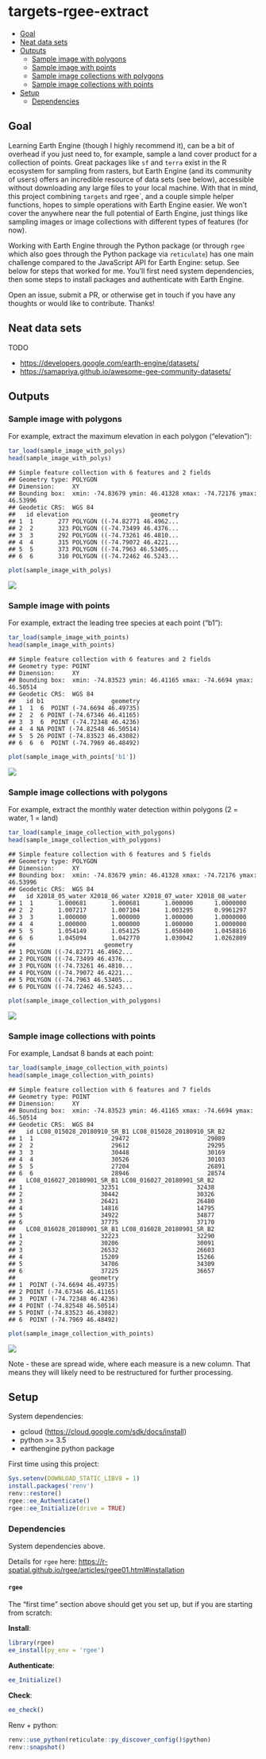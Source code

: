 targets-rgee-extract
================

-   <a href="#goal" id="toc-goal">Goal</a>
-   <a href="#neat-data-sets" id="toc-neat-data-sets">Neat data sets</a>
-   <a href="#outputs" id="toc-outputs">Outputs</a>
    -   <a href="#sample-image-with-polygons"
        id="toc-sample-image-with-polygons">Sample image with polygons</a>
    -   <a href="#sample-image-with-points"
        id="toc-sample-image-with-points">Sample image with points</a>
    -   <a href="#sample-image-collections-with-polygons"
        id="toc-sample-image-collections-with-polygons">Sample image collections
        with polygons</a>
    -   <a href="#sample-image-collections-with-points"
        id="toc-sample-image-collections-with-points">Sample image collections
        with points</a>
-   <a href="#setup" id="toc-setup">Setup</a>
    -   <a href="#dependencies" id="toc-dependencies">Dependencies</a>

## Goal

Learning Earth Engine (though I highly recommend it), can be a bit of
overhead if you just need to, for example, sample a land cover product
for a collection of points. Great packages like `sf` and `terra` exist
in the R ecosystem for sampling from rasters, but Earth Engine (and its
community of users) offers an incredible resource of data sets (see
below), accessible without downloading any large files to your local
machine. With that in mind, this project combining `targets` and rgee\`,
and a couple simple helper functions, hopes to simple operations with
Earth Engine easier. We won’t cover the anywhere near the full potential
of Earth Engine, just things like sampling images or image collections
with different types of features (for now).

Working with Earth Engine through the Python package (or through `rgee`
which also goes through the Python package via `reticulate`) has one
main challenge compared to the JavaScript API for Earth Engine: setup.
See below for steps that worked for me. You’ll first need system
dependencies, then some steps to install packages and authenticate with
Earth Engine.

Open an issue, submit a PR, or otherwise get in touch if you have any
thoughts or would like to contribute. Thanks!

## Neat data sets

TODO

-   <https://developers.google.com/earth-engine/datasets/>
-   <https://samapriya.github.io/awesome-gee-community-datasets/>

## Outputs

### Sample image with polygons

For example, extract the maximum elevation in each polygon
(“elevation”):

``` r
tar_load(sample_image_with_polys)
head(sample_image_with_polys)
```

    ## Simple feature collection with 6 features and 2 fields
    ## Geometry type: POLYGON
    ## Dimension:     XY
    ## Bounding box:  xmin: -74.83679 ymin: 46.41328 xmax: -74.72176 ymax: 46.53996
    ## Geodetic CRS:  WGS 84
    ##   id elevation                       geometry
    ## 1  1       277 POLYGON ((-74.82771 46.4962...
    ## 2  2       323 POLYGON ((-74.73499 46.4376...
    ## 3  3       292 POLYGON ((-74.73261 46.4810...
    ## 4  4       315 POLYGON ((-74.79072 46.4221...
    ## 5  5       373 POLYGON ((-74.7963 46.53405...
    ## 6  6       310 POLYGON ((-74.72462 46.5243...

``` r
plot(sample_image_with_polys)
```

![](man/figures/unnamed-chunk-2-1.png)<!-- -->

### Sample image with points

For example, extract the leading tree species at each point (“b1”):

``` r
tar_load(sample_image_with_points)
head(sample_image_with_points)
```

    ## Simple feature collection with 6 features and 2 fields
    ## Geometry type: POINT
    ## Dimension:     XY
    ## Bounding box:  xmin: -74.83523 ymin: 46.41165 xmax: -74.6694 ymax: 46.50514
    ## Geodetic CRS:  WGS 84
    ##   id b1                   geometry
    ## 1  1  6  POINT (-74.6694 46.49735)
    ## 2  2  6 POINT (-74.67346 46.41165)
    ## 3  3  6  POINT (-74.72348 46.4236)
    ## 4  4 NA POINT (-74.82548 46.50514)
    ## 5  5 26 POINT (-74.83523 46.43082)
    ## 6  6  6  POINT (-74.7969 46.48492)

``` r
plot(sample_image_with_points['b1'])
```

![](man/figures/unnamed-chunk-3-1.png)<!-- -->

### Sample image collections with polygons

For example, extract the monthly water detection within polygons (2 =
water, 1 = land)

``` r
tar_load(sample_image_collection_with_polygons)
head(sample_image_collection_with_polygons)
```

    ## Simple feature collection with 6 features and 5 fields
    ## Geometry type: POLYGON
    ## Dimension:     XY
    ## Bounding box:  xmin: -74.83679 ymin: 46.41328 xmax: -74.72176 ymax: 46.53996
    ## Geodetic CRS:  WGS 84
    ##   id X2018_05_water X2018_06_water X2018_07_water X2018_08_water
    ## 1  1       1.000681       1.000681       1.000000      1.0000000
    ## 2  2       1.007217       1.007104       1.003295      0.9961297
    ## 3  3       1.000000       1.000000       1.000000      1.0000000
    ## 4  4       1.000000       1.000000       1.000000      1.0000000
    ## 5  5       1.054149       1.054125       1.050400      1.0458816
    ## 6  6       1.045094       1.042770       1.030042      1.0262809
    ##                         geometry
    ## 1 POLYGON ((-74.82771 46.4962...
    ## 2 POLYGON ((-74.73499 46.4376...
    ## 3 POLYGON ((-74.73261 46.4810...
    ## 4 POLYGON ((-74.79072 46.4221...
    ## 5 POLYGON ((-74.7963 46.53405...
    ## 6 POLYGON ((-74.72462 46.5243...

``` r
plot(sample_image_collection_with_polygons)
```

![](man/figures/unnamed-chunk-4-1.png)<!-- -->

### Sample image collections with points

For example, Landsat 8 bands at each point:

``` r
tar_load(sample_image_collection_with_points)
head(sample_image_collection_with_points)
```

    ## Simple feature collection with 6 features and 7 fields
    ## Geometry type: POINT
    ## Dimension:     XY
    ## Bounding box:  xmin: -74.83523 ymin: 46.41165 xmax: -74.6694 ymax: 46.50514
    ## Geodetic CRS:  WGS 84
    ##   id LC08_015028_20180910_SR_B1 LC08_015028_20180910_SR_B2
    ## 1  1                      29472                      29089
    ## 2  2                      29612                      29295
    ## 3  3                      30448                      30169
    ## 4  4                      30526                      30103
    ## 5  5                      27204                      26891
    ## 6  6                      28946                      28574
    ##   LC08_016027_20180901_SR_B1 LC08_016027_20180901_SR_B2
    ## 1                      32351                      32438
    ## 2                      30442                      30326
    ## 3                      26421                      26480
    ## 4                      14816                      14795
    ## 5                      34922                      34877
    ## 6                      37775                      37170
    ##   LC08_016028_20180901_SR_B1 LC08_016028_20180901_SR_B2
    ## 1                      32223                      32290
    ## 2                      30206                      30091
    ## 3                      26532                      26603
    ## 4                      15209                      15266
    ## 5                      34706                      34309
    ## 6                      37225                      36657
    ##                     geometry
    ## 1  POINT (-74.6694 46.49735)
    ## 2 POINT (-74.67346 46.41165)
    ## 3  POINT (-74.72348 46.4236)
    ## 4 POINT (-74.82548 46.50514)
    ## 5 POINT (-74.83523 46.43082)
    ## 6  POINT (-74.7969 46.48492)

``` r
plot(sample_image_collection_with_points)
```

![](man/figures/unnamed-chunk-5-1.png)<!-- -->

Note - these are spread wide, where each measure is a new column. That
means they will likely need to be restructured for further processing.

## Setup

System dependencies:

-   gcloud (<https://cloud.google.com/sdk/docs/install>)
-   python \>= 3.5
-   earthengine python package

First time using this project:

``` r
Sys.setenv(DOWNLOAD_STATIC_LIBV8 = 1)
install.packages('renv')
renv::restore()
rgee::ee_Authenticate()
rgee::ee_Initialize(drive = TRUE)
```

### Dependencies

System dependencies above.

Details for `rgee` here:
<https://r-spatial.github.io/rgee/articles/rgee01.html#installation>

#### `rgee`

The “first time” section above should get you set up, but if you are
starting from scratch:

**Install**:

``` r
library(rgee)
ee_install(py_env = 'rgee')
```

**Authenticate**:

``` r
ee_Initialize()
```

**Check**:

``` r
ee_check()
```

Renv + python:

``` r
renv::use_python(reticulate::py_discover_config()$python)
renv::snapshot()
```
